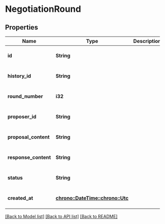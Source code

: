 # NegotiationRound

## Properties
Name | Type | Description | Notes
------------ | ------------- | ------------- | -------------
**id** | **String** |  | [optional] [default to None]
**history_id** | **String** |  | [optional] [default to None]
**round_number** | **i32** |  | [optional] [default to None]
**proposer_id** | **String** |  | [optional] [default to None]
**proposal_content** | **String** |  | [optional] [default to None]
**response_content** | **String** |  | [optional] [default to None]
**status** | **String** |  | [optional] [default to None]
**created_at** | [**chrono::DateTime::<chrono::Utc>**](DateTime.md) |  | [optional] [default to None]

[[Back to Model list]](../README.md#documentation-for-models) [[Back to API list]](../README.md#documentation-for-api-endpoints) [[Back to README]](../README.md)


